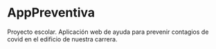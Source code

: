 # AppPreventiva
Proyecto escolar. Aplicación web de ayuda para prevenir contagios de covid en el edificio de nuestra carrera.
